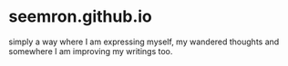 # seemron.github.io 
simply a way where I am expressing myself, my wandered thoughts and  somewhere I am improving my writings too.
